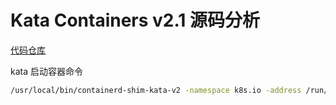 # Kata Containers v2.1 源码分析
[代码仓库](https://github.com/kata-containers/kata-containers)

kata 启动容器命令
```sh
/usr/local/bin/containerd-shim-kata-v2 -namespace k8s.io -address /run/containerd/containerd.sock -publish-binary /usr/bin/containerd -id 41153ea62c0b0528e58eae5a345ce39e2e29c48b22a5664d2440313fde10f45c -debug
```